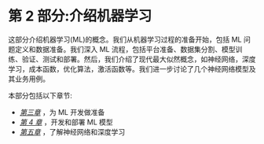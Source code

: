 

# 第 2 部分:介绍机器学习

这部分介绍机器学习(ML)的概念。我们从机器学习过程的准备开始，包括 ML 问题定义和数据准备。我们深入 ML 流程，包括平台准备、数据集分割、模型训练、验证、测试和部署。然后，我们介绍了现代最大似然概念，如神经网络，深度学习，成本函数，优化算法，激活函数等。我们进一步讨论了几个神经网络模型及其业务用例。

本部分包括以下章节:

*   [*第三章*](B18333_03.xhtml#_idTextAnchor072) ，为 ML 开发做准备
*   [*第 4 章*](B18333_04.xhtml#_idTextAnchor094) ，开发和部署 ML 模型
*   [*第五章*](B18333_05.xhtml#_idTextAnchor116) ，了解神经网络和深度学习